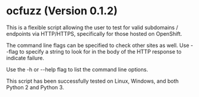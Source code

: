 # ocfuzz (Version 0.1.2)
This is a flexible script allowing the user to test for valid subdomains / endpoints via HTTP/HTTPS, specifically for those hosted on OpenShift.

The command line flags can be specified to check other sites as well. Use --flag to specify a string to look for in the body of the HTTP response to indicate failure.

Use the -h or --help flag to list the command line options.

This script has been successfully tested on Linux, Windows, and both Python 2 and Python 3.
